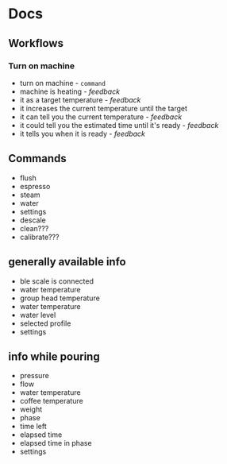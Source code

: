 # Docs

## Workflows

### Turn on machine

- turn on machine - `command`
- machine is heating - _feedback_
- it as a target temperature - _feedback_
- it increases the current temperature until the target
- it can tell you the current temperature - _feedback_
- it could tell you the estimated time until it's ready - _feedback_
- it tells you when it is ready - _feedback_

## Commands

- flush
- espresso
- steam
- water
- settings
- descale
- clean???
- calibrate???

## generally available info

- ble scale is connected
- water temperature
- group head temperature
- water temperature
- water level
- selected profile
- settings

## info while pouring

- pressure
- flow
- water temperature
- coffee temperature
- weight
- phase
- time left
- elapsed time
- elapsed time in phase
- settings
